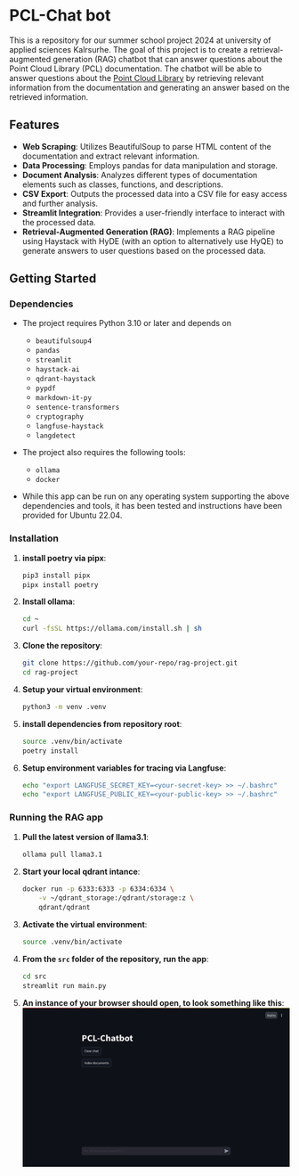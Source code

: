 # PCL-Chat bot

This is a repository for our summer school project 2024 at university of applied sciences Kalrsurhe. The goal of this project is to create a retrieval-augmented generation (RAG) chatbot that can answer questions about the Point Cloud Library (PCL) documentation. The chatbot will be able to answer questions about the [Point Cloud Library](https://pointclouds.org/documentation/) by retrieving relevant information from the documentation and generating an answer based on the retrieved information.

## Features

- **Web Scraping**: Utilizes BeautifulSoup to parse HTML content of the documentation and extract relevant information.
- **Data Processing**: Employs pandas for data manipulation and storage.
- **Document Analysis**: Analyzes different types of documentation elements such as classes, functions, and descriptions.
- **CSV Export**: Outputs the processed data into a CSV file for easy access and further analysis.
- **Streamlit Integration**: Provides a user-friendly interface to interact with the processed data.
- **Retrieval-Augmented Generation (RAG)**: Implements a RAG pipeline using Haystack with HyDE (with an option to alternatively use HyQE) to generate answers to user questions based on the processed data.


## Getting Started

### Dependencies

* The project requires Python 3.10 or later and depends on
	- `beautifulsoup4`
	- `pandas`
	- `streamlit`
	- `haystack-ai`
	- `qdrant-haystack`
	- `pypdf`
	- `markdown-it-py`
	- `sentence-transformers`
	- `cryptography`
	- `langfuse-haystack`
	- `langdetect`

* The project also requires the following tools:
	- `ollama`
	- `docker`

* While this app can be run on any operating system supporting the above dependencies and tools, it has been tested and instructions have been provided for Ubuntu 22.04.

### Installation

1. **install poetry via pipx**:
	```bash
	pip3 install pipx
	pipx install poetry
	```
2. **Install ollama**:
	```bash
	cd ~
	curl -fsSL https://ollama.com/install.sh | sh
	```
3. **Clone the repository**:
    ```bash
    git clone https://github.com/your-repo/rag-project.git
    cd rag-project
    ```
4. **Setup your virtual environment**:
	```bash
	python3 -m venv .venv
	```

5. **install dependencies from repository root**:
	```bash
	source .venv/bin/activate
	poetry install
	```

6. **Setup environment variables for tracing via Langfuse**:
	```bash
	echo "export LANGFUSE_SECRET_KEY=<your-secret-key> >> ~/.bashrc"
	echo "export LANGFUSE_PUBLIC_KEY=<your-public-key> >> ~/.bashrc"
	```

### Running the RAG app
1. **Pull the latest version of llama3.1**:
	```bash
	ollama pull llama3.1
	```

2. **Start your local qdrant intance**:
	```bash
	docker run -p 6333:6333 -p 6334:6334 \
		-v ~/qdrant_storage:/qdrant/storage:z \
		qdrant/qdrant
	```
3. **Activate the virtual environment**:
	```bash
	source .venv/bin/activate
	```

4. **From the `src` folder of the repository, run the app**:
	```bash
	cd src
	streamlit run main.py
	```

5. **An instance of your browser should open, to look something like this**:
![RAG App Screenshot](docs/Chatbot-main_page.png)